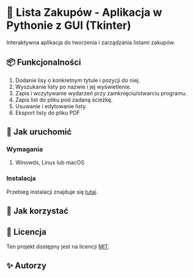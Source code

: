 # 🛒 Lista Zakupów - Aplikacja w Pythonie z GUI (Tkinter)

Interaktywna aplikacja do tworzenia i zarządzania listami zakupów.

## 📦 Funkcjonalności

1. Dodanie lisy o konkretnym tytule i pozycji do niej.
2. Wyszukanie listy po nazwie i jej wyświetlenie.
3. Zapis i wczytywanie wydarzeń przy zamknięciu/otwarciu programu.
4. Zapis list do pliku pod zadaną ścieżkę.
5. Usuwanie i edytowanie listy.
6. Eksport listy do pliku PDF

## 🚀 Jak uruchomić

### Wymagania

1. Winowds, Linux lub macOS

### Instalacja

Przebieg instalacji znajduje się [tutaj](https://github.com/SubBlocker/NPG_2024-25_T2/releases).

## 🧩 Jak korzystać

## 📄 Licencja

Ten projekt dostępny jest na licencji [MIT](LICENSE).

## ✨ Autorzy


